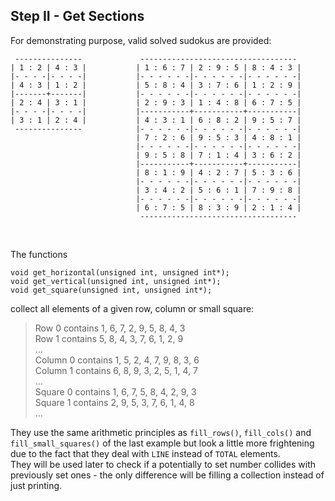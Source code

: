 ## Step II - Get Sections

For demonstrating purpose, valid solved sudokus are provided:

```
 ---------------             -----------------------------------
| 1 : 2 | 4 : 3 |           | 1 : 6 : 7 | 2 : 9 : 5 | 8 : 4 : 3 |
|- - - -|- - - -|           |- - - - - -|- - - - - -|- - - - - -|
| 4 : 3 | 1 : 2 |           | 5 : 8 : 4 | 3 : 7 : 6 | 1 : 2 : 9 |
|-------+-------|           |- - - - - -|- - - - - -|- - - - - -|
| 2 : 4 | 3 : 1 |           | 2 : 9 : 3 | 1 : 4 : 8 | 6 : 7 : 5 |
|- - - -|- - - -|           |-----------+-----------+-----------|
| 3 : 1 | 2 : 4 |           | 4 : 3 : 1 | 6 : 8 : 2 | 9 : 5 : 7 |
 ---------------            |- - - - - -|- - - - - -|- - - - - -|
                            | 7 : 2 : 6 | 9 : 5 : 3 | 4 : 8 : 1 |
                            |- - - - - -|- - - - - -|- - - - - -|
                            | 9 : 5 : 8 | 7 : 1 : 4 | 3 : 6 : 2 |
                            |-----------+-----------+-----------|
                            | 8 : 1 : 9 | 4 : 2 : 7 | 5 : 3 : 6 |
                            |- - - - - -|- - - - - -|- - - - - -|
                            | 3 : 4 : 2 | 5 : 6 : 1 | 7 : 9 : 8 |
                            |- - - - - -|- - - - - -|- - - - - -|
                            | 6 : 7 : 5 | 8 : 3 : 9 | 2 : 1 : 4 |
                             -----------------------------------
```

&nbsp;

The functions

```
void get_horizontal(unsigned int, unsigned int*);
void get_vertical(unsigned int, unsigned int*);
void get_square(unsigned int, unsigned int*);
```

collect all elements of a given row, column or small square:

> Row 0 contains 1, 6, 7, 2, 9, 5, 8, 4, 3  
> Row 1 contains 5, 8, 4, 3, 7, 6, 1, 2, 9  
> ...  
> Column 0 contains 1, 5, 2, 4, 7, 9, 8, 3, 6  
> Column 1 contains 6, 8, 9, 3, 2, 5, 1, 4, 7  
> ...  
> Square 0 contains 1, 6, 7, 5, 8, 4, 2, 9, 3  
> Square 1 contains 2, 9, 5, 3, 7, 6, 1, 4, 8  
> ...

They use the same arithmetic principles as 
`fill_rows()`, `fill_cols()` and `fill_small_squares()`
of the last example but look a little more frightening
due to the fact that they deal with
`LINE` instead of `TOTAL` elements.  
They will be used later to check if a potentially to set number
collides with previously set ones - the only difference
will be filling a collection instead of just printing.
